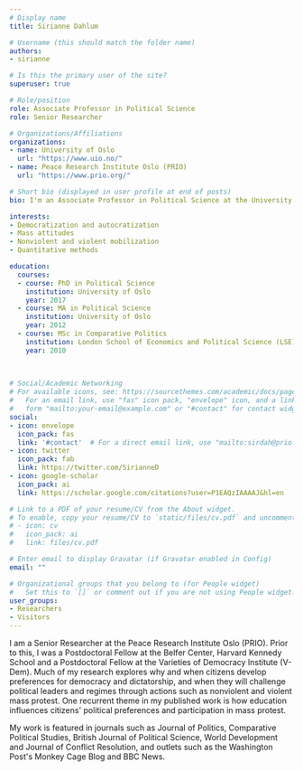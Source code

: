 ```yaml
---
# Display name
title: Sirianne Dahlum

# Username (this should match the folder name)
authors:
- sirianne

# Is this the primary user of the site?
superuser: true

# Role/position
role: Associate Professor in Political Science
role: Senior Researcher

# Organizations/Affiliations
organizations:
- name: University of Oslo
  url: "https://www.uio.no/"
- name: Peace Research Institute Oslo (PRIO) 
  url: "https://www.prio.org/"

# Short bio (displayed in user profile at end of posts)
bio: I'm an Associate Professor in Political Science at the University of Oslo, and a Senior Researcher at the Peace Research Institute Oslo (PRIO).  Prior to this, I was a Postdoctoral Fellow at the Belfer Center, Harvard Kennedy School and a Postdoctoral Fellow at the  Varieties of Democracy Institute (V-Dem). 

interests:
- Democratization and autocratization
- Mass attitudes
- Nonviolent and violent mobilization
- Quantitative methods

education:
  courses:
  - course: PhD in Political Science
    institution: University of Oslo
    year: 2017
  - course: MA in Political Science
    institution: University of Oslo
    year: 2012
  - course: MSc in Comparative Politics
    institution: London School of Economics and Political Science (LSE)
    year: 2010
    
 

# Social/Academic Networking
# For available icons, see: https://sourcethemes.com/academic/docs/page-builder/#icons
#   For an email link, use "fas" icon pack, "envelope" icon, and a link in the
#   form "mailto:your-email@example.com" or "#contact" for contact widget.
social:
- icon: envelope
  icon_pack: fas
  link: '#contact'  # For a direct email link, use "mailto:sirdah@prio.org".
- icon: twitter
  icon_pack: fab
  link: https://twitter.com/SirianneD
- icon: google-scholar
  icon_pack: ai
  link: https://scholar.google.com/citations?user=P1EAQzIAAAAJ&hl=en

# Link to a PDF of your resume/CV from the About widget.
# To enable, copy your resume/CV to `static/files/cv.pdf` and uncomment the lines below.
# - icon: cv
#   icon_pack: ai
#   link: files/cv.pdf

# Enter email to display Gravatar (if Gravatar enabled in Config)
email: ""

# Organizational groups that you belong to (for People widget)
#   Set this to `[]` or comment out if you are not using People widget.
user_groups:
- Researchers
- Visitors
---
```


I am a Senior Researcher at the Peace Research Institute Oslo (PRIO).  Prior to this, I was a Postdoctoral Fellow at the Belfer Center, Harvard Kennedy School and a Postdoctoral Fellow at the  Varieties of Democracy Institute (V-Dem). Much of my research explores why and when citizens develop preferences for democracy and dictatorship, and when they will challenge political leaders and regimes through actions such as nonviolent and violent mass protest. One recurrent theme in my published work is how education influences citizens' political preferences and participation in mass protest.

My work is featured in journals such as Journal of Politics, Comparative Political Studies, British Journal of Political Science, World Development and Journal of Conflict Resolution, and outlets such as the Washington Post's Monkey Cage Blog and BBC News. 
